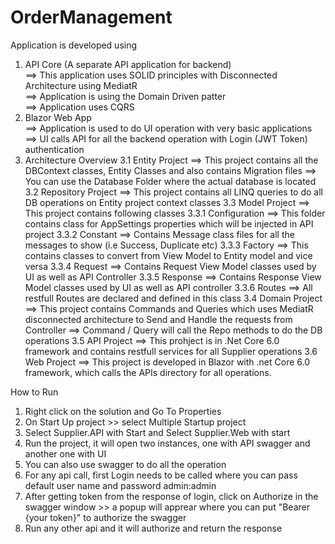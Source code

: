 # OrderManagement

Application is developed using <br />
1. API Core (A separate API application for backend)<br />
  ==> This application uses SOLID principles with Disconnected Architecture using MediatR<br />
  ==> Application is using the Domain Driven patter<br />
  ==> Application uses CQRS<br />
2. Blazor Web App<br />
  ==> Application is used to do UI operation with very basic applications
  ==> UI calls API for all the backend operation with Login (JWT Token) authentication
3. Architecture Overview
  3.1 Entity Project
    ==> This project contains all the DBContext classes, Entity Classes and also contains Migration files
    ==> You can use the Database Folder where the actual database is located
  3.2 Repository Project
    ==> This project contains all LINQ queries to do all DB operations on Entity project context classes
  3.3 Model Project
    ==> This project contains following classes
      3.3.1 Configuration
        ==> This folder contains class for AppSettings properties which will be injected in API project
      3.3.2 Constant
        ==> Contains Message class files for all the messages to show (i.e Success, Duplicate etc)
      3.3.3 Factory
        ==> This contains classes to convert from View Model to Entity model and vice versa
      3.3.4 Request
        ==> Contains Request View Model classes used by UI as well as API Controller
      3.3.5 Response
        ==> Contains Response View Model classes used by UI as well as API controller
      3.3.6 Routes
        ==> All restfull Routes are declared and defined in this class
  3.4 Domain Project
    ==> This project contains Commands and Queries which uses MediatR disconnected architecture to Send and Handle the requests from Controller
    ==> Command / Query will call the Repo methods to do the DB operations
  3.5 API Project
    ==> This prohject is in .Net Core 6.0 framework and contains restfull services for all Supplier operations
  3.6 Web Project
    ==> This project is developed in Blazor with .net Core 6.0 framework, which calls the APIs directory for all operations.
    
    
How to Run
1. Right click on the solution and Go To Properties
2. On Start Up project >> select Multiple Startup project
3. Select Supplier.API with Start and Select Supplier.Web with start
4. Run the project, it will open two instances, one with API swagger and another one with UI
5. You can also use swagger to do all the operation
6. For any api call, first Login needs to be called where you can pass default user name and password admin:admin
7. After getting token from the response of login, click on Authorize in the swagger window >> a popup will apprear where you can put "Bearer {your token}" to authorize the swagger
8. Run any other api and it will authorize and return the response
